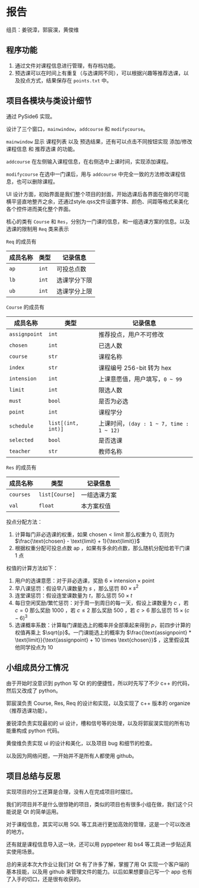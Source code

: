 # 报告

组员：姜锐漳，郭宸淏，黄俊维

## 程序功能

1. 通过文件对课程信息进行管理，有存档功能。
2. 预选课可以在时间上有重复（与选课网不同），可以根据兴趣等推荐选课，以及投点方式，结果保存在 `points.txt` 中。

## 项目各模块与类设计细节

通过 PySide6 实现。

设计了三个窗口，`mainwindow`，`addcourse` 和 `modifycourse`。

`mainwindow` 显示 课程列表 以及 预选结果，还有可以点击不同按钮实现 添加/修改课程信息 和 推荐选课 的功能。

`addcourse` 在左侧输入课程信息，在右侧选中上课时间，实现添加课程。

`modifycourse` 在选中一门课后，用与 `addcourse` 中完全一致的方法修改课程信息，也可以删除课程。

UI 设计方面，初始界面是我们整个项目的封面，开始选课后各界面在做的尽可能横平竖直地整齐之余，还通过style.qss文件设置字体、颜色、间距等格式来美化各个控件进而美化整个界面。

核心的类有 `Course` 和 `Res`，分别为一门课的信息，和一组选课方案的信息。以及选课的限制用 `Req` 类来表示

`Req` 的成员有

|成员名称|类型|记录信息|
|---|---|---|
|`ap`|`int`|可投总点数|
|`lb`|`int`|选课学分下限|
|`ub`|`int`|选课学分上限|

`Course` 的成员有

|成员名称|类型|记录信息|
|---|---|---|
|`assignpoint`|`int`|推荐投点，用户不可修改|
|`chosen`|`int`|已选人数|
|`course`|`str`|课程名称|
|`index`|`str`|课程编号 256-bit 转为 hex|
|`intension`|`int`|上课意愿值，用户填写，`0 ~ 99`|
|`limit`|`int`|限选人数|
|`must`|`bool`|是否为必选|
|`point`|`int`|课程学分|
|`schedule`|`list[(int, int)]`|上课时间，`(day : 1 ~ 7, time : 1 ~ 12)`|
|`selected`|`bool`|是否选课|
|`teacher`|`str`|教师名称|

`Res` 的成员有

|成员名称|类型|记录信息|
|---|---|---|
|`courses`|`list[Course]`| 一组选课方案|
|`val`| `float` | 本方案权值 |

投点分配方法：
1. 计算每门非必选课的权重，如果 $\text{chosen} < \text{limit}$ 那么权重为 $0$, 否则为 $\frac{\text{chosen} - \text{limit} + 1}{\text{limit}}$
2. 根据权重分配可投总点数 $\text{ap}$ ，如果有多余的点数，那么随机分配给若干门课 $1$ 点

权值的计算方法如下：

1. 用户的选课意愿：对于非必选课，奖励 $6\times \text{intension} \times \text{point}$
2. 早八课惩罚：假设早八课数量为 $s$ ，那么惩罚 $80 \times s ^ 2$
3. 连堂课惩罚：假设连堂课数量为 $t$，那么惩罚 $50\times t$
4. 每日空闲奖励/繁忙惩罚：对于周一到周日的每一天，假设上课数量为 $c$ ，若 $c = 0$ 那么奖励 $1000$ ，若 $c \leq 2$ 那么奖励 $500$ ，若 $c > 6$ 那么惩罚 $15 \times (c - 6) ^ 3$
5. 选课概率系数：计算每门课能选上的概率并全部乘起来得到 $p$，前四步计算的权值再乘上 $\sqrt{p}$。一门课能选上的概率为 $\frac{\text{assignpoint} * \text{limit}}{\text{assignpoint} + 10 \times \text{chosen}}$ ，这里假设其他同学投点为 $10$

## 小组成员分工情况

由于开始时没意识到 python 写 Qt 的的便捷性，所以时先写了不少 c++ 的代码，然后又改成了 python。

郭宸淏负责 Course, Res, Req 的设计和实现，以及实现了 c++ 版本的 organize （推荐选课功能）。

姜锐漳负责实现最初的 ui 设计，槽和信号等的处理，以及将郭宸淏实现的所有功能重构成 python 代码。

黄俊维负责实现 ui 的设计和美化，以及项目 bug 和细节的检查。

以及因为网络问题，一开始并不是所有人都使用 github。

## 项目总结与反思

实现项目的分工还算是合理，没有人在完成项目时摆烂。

我们的项目并不是什么很惊艳的项目，类似的项目也有很多小组在做，我们这个只能说是 Qt 的简单运用。

对于课程信息，其实可以用 SQL 等工具进行更加高效的管理，这是一个可以改进的地方。

还有就是课程信息导入这一块，还可以用 pyppeteer 和 bs4 等工具进一步贴近真实使用场景。

总的来说本次大作业让我们对 Qt 有了许多了解，掌握了用 Qt 实现一个客户端的基本技能，以及用 github 来管理文件的能力。以后如果想要自己写一个 app 也有了入手的切口，还是很有收获的。

